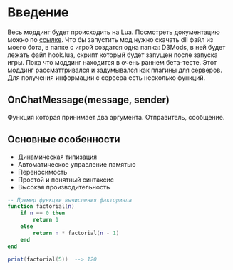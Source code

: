 # Введение

Весь моддинг будет происходить на Lua. Посмотреть документацию можно по <a href="https://www.lua.org/docs.html">ссылке</a>. Что бы запустить мод нужно скачать dll файл из моего бота, в папке с игрой создатся одна папка: D3Mods, в ней будет лежать файл hook.lua, скрипт который будет запущен после запуска игры. Пока что моддинг находится в очень раннем бета-тесте. Этот моддинг рассматтривался и задумывался как плагины для серверов. Для получения информации с сервера есть несколько функций.
## OnChatMessage(message, sender)
Функция которая принимает два аргумента. Отправитель, сообщение. 

## Основные особенности
- Динамическая типизация
- Автоматическое управление памятью
- Переносимость
- Простой и понятный синтаксис
- Высокая производительность

```lua
-- Пример функции вычисления факториала
function factorial(n)
    if n == 0 then
        return 1
    else
        return n * factorial(n - 1)
    end
end

print(factorial(5))  --> 120
 ```
